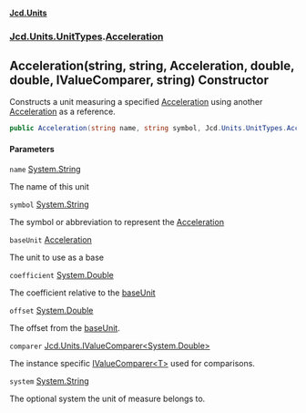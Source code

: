 #### [Jcd.Units](index.md 'index')
### [Jcd.Units.UnitTypes](Jcd.Units.UnitTypes.md 'Jcd.Units.UnitTypes').[Acceleration](Acceleration.md 'Jcd.Units.UnitTypes.Acceleration')

## Acceleration(string, string, Acceleration, double, double, IValueComparer<double>, string) Constructor

Constructs a unit measuring a specified [Acceleration](Acceleration.md 'Jcd.Units.UnitTypes.Acceleration') using another [Acceleration](Acceleration.md 'Jcd.Units.UnitTypes.Acceleration') as a reference.

```csharp
public Acceleration(string name, string symbol, Jcd.Units.UnitTypes.Acceleration? baseUnit=null, double coefficient=1.0, double offset=0.0, Jcd.Units.IValueComparer<double>? comparer=null, string system="");
```
#### Parameters

<a name='Jcd.Units.UnitTypes.Acceleration.Acceleration(string,string,Jcd.Units.UnitTypes.Acceleration,double,double,Jcd.Units.IValueComparer_double_,string).name'></a>

`name` [System.String](https://docs.microsoft.com/en-us/dotnet/api/System.String 'System.String')

The name of this unit

<a name='Jcd.Units.UnitTypes.Acceleration.Acceleration(string,string,Jcd.Units.UnitTypes.Acceleration,double,double,Jcd.Units.IValueComparer_double_,string).symbol'></a>

`symbol` [System.String](https://docs.microsoft.com/en-us/dotnet/api/System.String 'System.String')

The symbol or abbreviation to represent the [Acceleration](Acceleration.md 'Jcd.Units.UnitTypes.Acceleration')

<a name='Jcd.Units.UnitTypes.Acceleration.Acceleration(string,string,Jcd.Units.UnitTypes.Acceleration,double,double,Jcd.Units.IValueComparer_double_,string).baseUnit'></a>

`baseUnit` [Acceleration](Acceleration.md 'Jcd.Units.UnitTypes.Acceleration')

The unit to use as a base

<a name='Jcd.Units.UnitTypes.Acceleration.Acceleration(string,string,Jcd.Units.UnitTypes.Acceleration,double,double,Jcd.Units.IValueComparer_double_,string).coefficient'></a>

`coefficient` [System.Double](https://docs.microsoft.com/en-us/dotnet/api/System.Double 'System.Double')

The coefficient relative to the [baseUnit](Acceleration..ctor.77T3rVCmW+t6u24DvNDTxA.md#Jcd.Units.UnitTypes.Acceleration.Acceleration(string,string,Jcd.Units.UnitTypes.Acceleration,double,double,Jcd.Units.IValueComparer_double_,string).baseUnit 'Jcd.Units.UnitTypes.Acceleration.Acceleration(string, string, Jcd.Units.UnitTypes.Acceleration, double, double, Jcd.Units.IValueComparer<double>, string).baseUnit')

<a name='Jcd.Units.UnitTypes.Acceleration.Acceleration(string,string,Jcd.Units.UnitTypes.Acceleration,double,double,Jcd.Units.IValueComparer_double_,string).offset'></a>

`offset` [System.Double](https://docs.microsoft.com/en-us/dotnet/api/System.Double 'System.Double')

The offset from the [baseUnit](Acceleration..ctor.77T3rVCmW+t6u24DvNDTxA.md#Jcd.Units.UnitTypes.Acceleration.Acceleration(string,string,Jcd.Units.UnitTypes.Acceleration,double,double,Jcd.Units.IValueComparer_double_,string).baseUnit 'Jcd.Units.UnitTypes.Acceleration.Acceleration(string, string, Jcd.Units.UnitTypes.Acceleration, double, double, Jcd.Units.IValueComparer<double>, string).baseUnit').

<a name='Jcd.Units.UnitTypes.Acceleration.Acceleration(string,string,Jcd.Units.UnitTypes.Acceleration,double,double,Jcd.Units.IValueComparer_double_,string).comparer'></a>

`comparer` [Jcd.Units.IValueComparer&lt;](IValueComparer_T_.md 'Jcd.Units.IValueComparer<T>')[System.Double](https://docs.microsoft.com/en-us/dotnet/api/System.Double 'System.Double')[&gt;](IValueComparer_T_.md 'Jcd.Units.IValueComparer<T>')

The instance specific [IValueComparer&lt;T&gt;](IValueComparer_T_.md 'Jcd.Units.IValueComparer<T>') used for comparisons.

<a name='Jcd.Units.UnitTypes.Acceleration.Acceleration(string,string,Jcd.Units.UnitTypes.Acceleration,double,double,Jcd.Units.IValueComparer_double_,string).system'></a>

`system` [System.String](https://docs.microsoft.com/en-us/dotnet/api/System.String 'System.String')

The optional system the unit of measure belongs to.